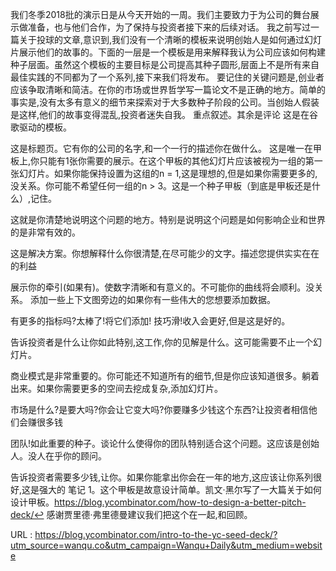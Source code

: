 我们冬季2018批的演示日是从今天开始的一周。我们主要致力于为公司的舞台展示做准备，也与他们合作，为了保持与投资者接下来的后续对话。
 我之前写过一篇关于投球的文章,意识到,我们没有一个清晰的模板来说明创始人是如何通过幻灯片展示他们的故事的。下面的一层是一个模板是用来解释我认为公司应该如何构建种子层面。虽然这个模板的主要目标是公司提高其种子圆形,层面上不是所有来自最佳实践的不同都为了一个系列,接下来我们将发布。 
 要记住的关键问题是,创业者应该争取清晰和简洁。在你的市场或世界哲学写一篇论文不是正确的地方。简单的事实是,没有太多有意义的细节来探索对于大多数种子阶段的公司。当创始人假装是这样,他们的故事变得混乱,投资者迷失自我。 
 重点叙述。其余是评论 
 这是在谷歌驱动的模板。 
  
 这是标题页。它有你的公司的名字,和一个一行的描述你在做什么。 
 这是唯一在甲板上,你只能有1张你需要的展示。在这个甲板的其他幻灯片应该被视为一组的第一张幻灯片。如果你能保持设置为这组的n = 1,这是理想的,但是如果你需要更多的,没关系。你可能不希望任何一组的n > 3。这是一个种子甲板（到底是甲板还是什么）,记住。 
  
 这就是你清楚地说明这个问题的地方。特别是说明这个问题是如何影响企业和世界的是非常有效的。 
  
 这是解决方案。你想解释什么你很清楚,在尽可能少的文字。描述您提供实实在在的利益 
  
 展示你的牵引(如果有)。使数字清晰和有意义的。不可能你的曲线将会顺利。没关系。 
 添加一些上下文图旁边的如果你有一些伟大的您想要添加数据。 
  
 有更多的指标吗?太棒了!将它们添加! 
 技巧滑!收入会更好,但是这是好的。 
  
 告诉投资者是什么让你如此特别,这工作,你的见解是什么。这可能需要不止一个幻灯片。 
  
 商业模式是非常重要的。你可能还不知道所有的细节,但是你应该知道很多。躺着出来。如果你需要更多的空间去挖成复杂,添加幻灯片。 
  
 市场是什么?是要大吗?你会让它变大吗?你要赚多少钱这个东西?让投资者相信他们会赚很多钱 
  
 团队!如此重要的种子。谈论什么使得你的团队特别适合这个问题。这应该是创始人。没人在乎你的顾问。 
  
 告诉投资者需要多少钱,让你。如果你能拿出你会在一年的地方,这应该让你系列很好,这是强大的 
 笔记 
 1。这个甲板是故意设计简单。凯文·黑尔写了一大篇关于如何设计甲板。https://blog.ycombinator.com/how-to-design-a-better-pitch-deck/↩ 
 感谢贾里德·弗里德曼建议我们把这个在一起,和回顾。 
  
   
  URL : https://blog.ycombinator.com/intro-to-the-yc-seed-deck/?utm_source=wanqu.co&utm_campaign=Wanqu+Daily&utm_medium=website

